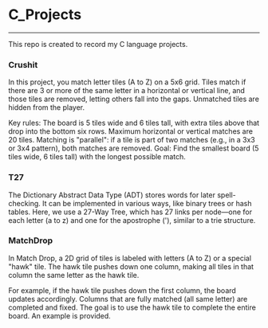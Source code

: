 # C_Projects
---
This repo is created to record my C language projects.

### Crushit

In this project, you match letter tiles (A to Z) on a 5x6 grid. Tiles match if there are 3 or more of the same letter in a horizontal or vertical line, and those tiles are removed, letting others fall into the gaps. Unmatched tiles are hidden from the player.

Key rules:
The board is 5 tiles wide and 6 tiles tall, with extra tiles above that drop into the bottom six rows.
Maximum horizontal or vertical matches are 20 tiles.
Matching is "parallel": if a tile is part of two matches (e.g., in a 3x3 or 3x4 pattern), both matches are removed.
Goal: Find the smallest board (5 tiles wide, 6 tiles tall) with the longest possible match.

### T27

The Dictionary Abstract Data Type (ADT) stores words for later spell-checking. It can be implemented in various ways, like binary trees or hash tables. Here, we use a 27-Way Tree, which has 27 links per node—one for each letter (a to z) and one for the apostrophe ('), similar to a trie structure.



### MatchDrop

In Match Drop, a 2D grid of tiles is labeled with letters (A to Z) or a special "hawk" tile. The hawk tile pushes down one column, making all tiles in that column the same letter as the hawk tile.

For example, if the hawk tile pushes down the first column, the board updates accordingly. Columns that are fully matched (all same letter) are completed and fixed. The goal is to use the hawk tile to complete the entire board. An example is provided.

